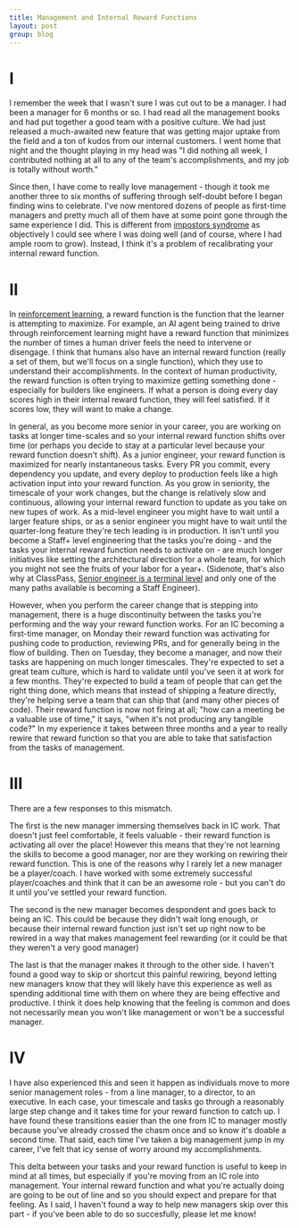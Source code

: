 ```yaml
---
title: Management and Internal Reward Functions
layout: post
group: blog
---
```


# I

I remember the week that I wasn't sure I was cut out to be a manager. I had been a manager for 6 months or so. I had read all the management books and had put together a good team with a positive culture. We had just released a much-awaited new feature that was getting major uptake from the field and a ton of kudos from our internal customers. I went home that night and the thought playing in my head was "I did nothing all week, I contributed nothing at all to any of the team's accomplishments, and my job is totally without worth."

Since then, I have come to really love management - though it took me another three to six months of suffering through self-doubt before I began finding wins to celebrate. I've now mentored dozens of people as first-time managers and pretty much all of them have at some point gone through the same experience I did. This is different from [impostors syndrome](https://en.wikipedia.org/wiki/Impostor_syndrome) as objectively I could see where I was doing well (and of course, where I had ample room to grow). Instead, I think it's a problem of recalibrating your internal reward function.

# II

In [reinforcement learning](https://en.wikipedia.org/wiki/Reinforcement_learning), a reward function is the function that the learner is attempting to maximize. For example, an AI agent being trained to drive through reinforcement learning might have a reward function that minimizes the number of times a human driver feels the need to intervene or disengage. I think that humans also have an internal reward function (really a set of them, but we'll focus on a single function), which they use to understand their accomplishments. In the context of human productivity, the reward function is often trying to maximize getting something done - especially for builders like engineers. If what a person is doing every day scores high in their internal reward function, they will feel satisfied. If it scores low, they will want to make a change.

In general, as you become more senior in your career, you are working on tasks at longer time-scales and so your internal reward function shifts over time (or perhaps you decide to stay at a particular level because your reward function doesn't shift). As a junior engineer, your reward function is maximized for nearly instantaneous tasks. Every PR you commit, every dependency you update, and every deploy to production feels like a high activation input into your reward function. As you grow in seniority, the timescale of your work changes, but the change is relatively slow and continuous, allowing your internal reward function to update as you take on new tupes of work. As a mid-level engineer you might have to wait until a larger feature ships, or as a senior engineer you might have to wait until the quarter-long feature they're tech leading is in production. It isn't until you become a Staff+ level engineering that the tasks you're doing - and the tasks your internal reward function needs to activate on - are much longer initiatives like setting the architectural direction for a whole team, for which you might not see the fruits of your labor for a year+. (Sidenote, that's also why at ClassPass, [Senior engineer is a terminal level](https://medium.com/classpass-engineering/career-paths-for-senior-engineers-at-classpass-15e7bd88f613) and only one of the many paths available is becoming a Staff Engineer).

However, when you perform the career change that is stepping into management, there is a huge discontinuity between the tasks you're performing and the way your reward function works. For an IC becoming a first-time manager, on Monday their reward function was activating for pushing code to production, reviewing PRs, and for generally being in the flow of building. Then on Tuesday, they become a manager, and now their tasks are happening on much longer timescales. They're expected to set a great team culture, which is hard to validate until you've seen it at work for a few months. They're expected to build a team of people that can get the right thing done, which means that instead of shipping a feature directly, they're helping serve a team that can ship that (and many other pieces of code). Their reward function is now not firing at all; "how can a meeting be a valuable use of time," it says, "when it's not producing any tangible code?" In my experience it takes between three months and a year to really rewire that reward function so that you are able to take that satisfaction from the tasks of management.

# III

There are a few responses to this mismatch. 

The first is the new manager immersing themselves back in IC work. That doesn't just feel comfortable, it feels valuable - their reward function is activating all over the place! However this means that they're not learning the skills to become a good manager, nor are they working on rewiring their reward function. This is one of the reasons why I rarely let a new manager be a player/coach. I have worked with some extremely successful player/coaches and think that it can be an awesome role - but you can't do it until you've settled your reward function.

The second is the new manager becomes despondent and goes back to being an IC. This could be because they didn't wait long enough, or because their internal reward function just isn't set up right now to be rewired in a way that makes management feel rewarding (or it could be that they weren't a very good manager)

The last is that the manager makes it through to the other side. I haven't found a good way to skip or shortcut this painful rewiring, beyond letting new managers know that they will likely have this experience as well as spending additional time with them on where they are being effective and productive. I think it does help knowing that the feeling is common and does not necessarily mean you won't like management or won't be a successful manager.


# IV

I have also experienced this and seen it happen as individuals move to more senior management roles - from a line manager, to a director, to an executive. In each case, your timescale and tasks go through a reasonably large step change and it takes time for your reward function to catch up. I have found these transitions easier than the one from IC to manager mostly because you've already crossed the chasm once and so know it's doable a second time. That said, each time I've taken a big management jump in my career, I've felt that icy sense of worry around my accomplishments.

This delta between your tasks and your reward function is useful to keep in mind at all times, but especially if you're moving from an IC role into management. Your internal reward function and what you're actually doing are going to be out of line and so you should expect and prepare for that feeling. As I said, I haven't found a way to help new managers skip over this part - if you've been able to do so succesfully, please let me know!
